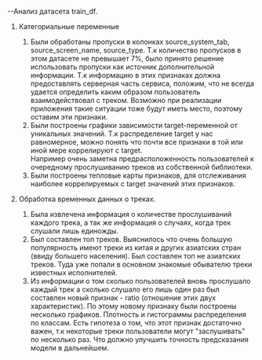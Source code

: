 --Анализ датасета train_df.


1. Категориальные переменные
   1) Были обработаны пропуски в колонках source_system_tab, source_screen_name, source_type.  Т.к количество пропусков в этом датасете не превышает 7%, было принято решение использовать пропуски как источник дополнительной информации. Т.к информацию в этих признаках должна предоставлять серверная часть сервиса, положим, что не всегда удается определить каким образом пользователь взаимодействовал с треком. Возможно при реализации приложения такие ситуации тоже будут иметь место, поэтому оставим эти признаки. 
   2) Были построены графики зависимости target-переменной от уникальных значений. Т.к распределение target у нас равномерное, можно понять что почти все признаки в той или иной мере коррелируют с target.     
 Например очень заметна предрасположенность пользователей к очередному прослушиванию треков из собственной библиотеки.
   3) Были построены тепловые карты признаков, для отслеживания наиболее коррелируемых с target значений этих признаков.

2. Обработка временных данных о треках.
   1) Была извлечена информация о количестве прослушиваний каждого трека, а так же информация о случаях, когда трек слушали лишь единожды.
   2) Был составлен топ треков. Выяснилось что очень большую популярность имеют треки из китая и других азиатских стран (ввиду большего населения). Был составлен топ не азиатских треков. Туда уже попали в основном знакомые обывателю треки известных исполнителей.
   3) Из информации о том сколько пользователей вновь прослушало каждый трек а сколько слушало его лишь один раз был составлен новый признак - ratio (отношение этих двух характеристик).
      По этому новому признаку были построены несколько графиков. Плотность и гистограммы распределения по классам. Есть гипотеза о том, что этот признак достаточно важен, т.к некоторые треки пользователи могут "заслушивать" по несколько раз. Что должно улучшить точность предсказания модели в дальнейшем.
